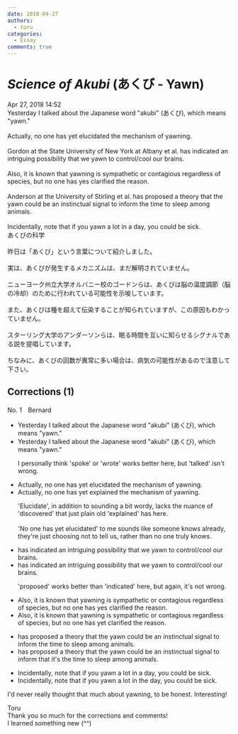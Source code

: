 ```yaml
---
date: 2018-04-27
authors:
  - toru
categories:
  - Essay
comments: true
---
```


# <strong><em>Science of Akubi</strong></em> (あくび - Yawn)
<div class="date">Apr 27, 2018 14:52</div>
<div id="post"><div id="body_show_ori">
Yesterday I talked about the Japanese word "akubi" (あくび), which means "yawn."<br/><br/>Actually, no one has yet elucidated the mechanism of yawning.<br/><br/>Gordon at the State University of New York at Albany et al. has indicated an intriguing possibility that we yawn to control/cool our brains.<br/><br/>Also, it is known that yawning is sympathetic or contagious regardless of species, but no one has yes clarified the reason.<br/><br/>Anderson at the University of Stirling et al. has proposed a theory that the yawn could be an instinctual signal to inform the time to sleep among animals.<br/><br/>Incidentally, note that if you yawn a lot in a day, you could be sick.
</div></div>

<!-- more -->

<div id="post_ja"><div id="body_show_mo">
あくびの科学<br/><br/>昨日は「あくび」という言葉について紹介しました。<br/><br/>実は、あくびが発生するメカニズムは、まだ解明されていません。<br/><br/>ニューヨーク州立大学オルバニー校のゴードンらは、あくびは脳の温度調節（脳の冷却）のために行われている可能性を示唆しています。<br/><br/>また、あくびは種を超えて伝染することが知られていますが、この原因もわかっていません。<br/><br/>スターリング大学のアンダーソンらは、眠る時間を互いに知らせるシグナルである説を提唱しています。<br/><br/>ちなみに、あくびの回数が異常に多い場合は、病気の可能性があるので注意して下さい。
</div></div>

## Corrections (1)
<div id="block"><div class="first_name"> No. 1　<span class="just_name">Bernard</span></div><div id="block2">
<ul class="correction_field">
<li class="incorrect">Yesterday I talked about the Japanese word "akubi" (あくび), which means "yawn."</li>
<li class="corrected correct">
Yesterday I <span class="f_blue">talked </span>about the Japanese word "akubi" (あくび), which means "yawn."
<p class="correction_comment">I personally think 'spoke' or 'wrote' works better here, but 'talked' isn't wrong.</p>
</li>
</ul>
<ul class="correction_field">
<li class="incorrect">Actually, no one has yet elucidated the mechanism of yawning.</li>
<li class="corrected correct">
Actually, no one has yet <span class="f_bold">explained </span>the mechanism of yawning.
<p class="correction_comment">'Elucidate', in addition to sounding a bit wordy, lacks the nuance of 'discovered' that just plain old 'explained' has here. <br/><br/>'No one has yet elucidated' to me sounds like someone knows already, they're just choosing not to tell us, rather than no one truly knows.</p>
</li>
</ul>
<ul class="correction_field">
<li class="incorrect">has indicated an intriguing possibility that we yawn to control/cool our brains.</li>
<li class="corrected correct">
has <span class="f_blue">indicated </span>an intriguing possibility that we yawn to control/cool our brains.
<p class="correction_comment">'proposed' works better than 'indicated' here, but again, it's not wrong.</p>
</li>
</ul>
<ul class="correction_field">
<li class="incorrect">Also, it is known that yawning is sympathetic or contagious regardless of species, but no one has yes clarified the reason.</li>
<li class="corrected correct">
Also, it is known that yawning is sympathetic or contagious regardless of species, but no one has ye<span class="f_bold">t </span>clarified the reason.
</li>
</ul>
<ul class="correction_field">
<li class="incorrect">has proposed a theory that the yawn could be an instinctual signal to inform the time to sleep among animals.</li>
<li class="corrected correct">
has proposed a theory that the yawn could be an instinctual signal to inform <span class="f_bold">that it's</span> the time to sleep among animals.
</li>
</ul>
<ul class="correction_field">
<li class="incorrect">Incidentally, note that if you yawn a lot in a day, you could be sick.</li>
<li class="corrected correct">
Incidentally, note that if you yawn a lot in <span class="f_bold">the</span> day, you could be sick.
</li>
</ul>
<p class="comment_small">
 I'd never really thought that much about yawning, to be honest. Interesting!
</p>

</div><div class="name"><span class="just_name">Toru</span><br>
Thank you so much for the corrections and comments!<br/>I learned something new (^^)
</div>
</div>
